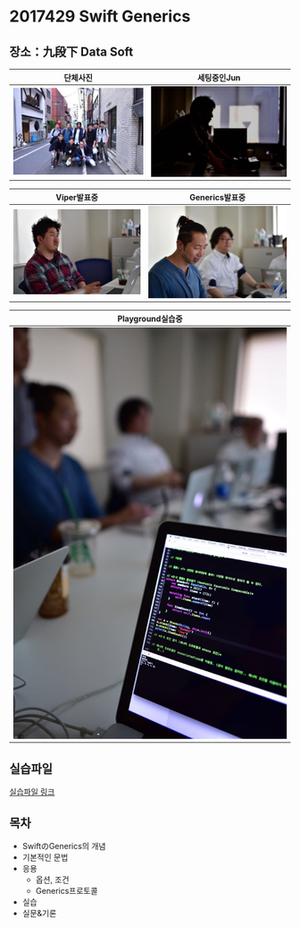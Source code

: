 # 2017429 Swift Generics

## 장소：九段下 Data Soft

|단체사진|세팅중인Jun|
|---|---|
|![단체사진](https://github.com/Noodlekim/2017328_kjcode/blob/master/images/IMG_2737.JPG?raw=true)|![성기씨](https://github.com/Noodlekim/2017328_kjcode/blob/master/images/IMG_2716.JPG?raw=true)|

|Viper발표중|Generics발표중|
|---|---|
|![](https://github.com/Noodlekim/2017328_kjcode/blob/master/images/IMG_2719.JPG?raw=true)|![](https://github.com/Noodlekim/2017328_kjcode/blob/master/images/IMG_2717.JPG?raw=true)|

|Playground실습중|
|---|
|![](https://github.com/Noodlekim/2017328_kjcode/blob/master/images/IMG_2718.JPG?raw=true)|

## 실습파일  
[실습파일 링크](https://github.com/Noodlekim/2017328_kjcode/tree/master/Practice)

## 목차
- SwiftのGenerics의 개념
- 기본적인 문법
- 응용
  - 옵션, 조건
  - Generics프로토콜
- 실습
- 실문&기론
